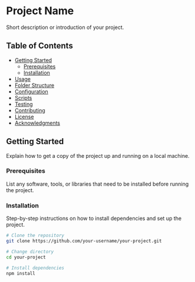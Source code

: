 # Project Name

Short description or introduction of your project.

## Table of Contents

- [Getting Started](#getting-started)
  - [Prerequisites](#prerequisites)
  - [Installation](#installation)
- [Usage](#usage)
- [Folder Structure](#folder-structure)
- [Configuration](#configuration)
- [Scripts](#scripts)
- [Testing](#testing)
- [Contributing](#contributing)
- [License](#license)
- [Acknowledgments](#acknowledgments)

## Getting Started

Explain how to get a copy of the project up and running on a local machine.

### Prerequisites

List any software, tools, or libraries that need to be installed before running the project.

### Installation

Step-by-step instructions on how to install dependencies and set up the project.

```bash
# Clone the repository
git clone https://github.com/your-username/your-project.git

# Change directory
cd your-project

# Install dependencies
npm install
